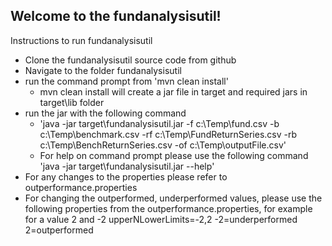 Welcome to the fundanalysisutil!
-----------------------------------------------------------------------
Instructions to run fundanalysisutil

*  Clone the fundanalysisutil source code from github
*  Navigate to the folder fundanalysisutil
*  run the command prompt from 'mvn clean install'
    - mvn clean install will create a jar file in target and required jars in target\lib folder
*  run the jar with the following command
    - 'java -jar target\fundanalysisutil.jar -f c:\Temp\fund.csv -b c:\Temp\benchmark.csv -rf c:\Temp\FundReturnSeries.csv -rb c:\Temp\BenchReturnSeries.csv -of c:\Temp\outputFile.csv'
    - For help on command prompt please use the following command 'java -jar target\fundanalysisutil.jar --help'
*  For any changes to the properties please refer to outperformance.properties
*  For changing the outperformed, underperformed values, please use the following properties from the outperformance.properties, for example for a value 2 and -2
                    upperNLowerLimits=-2,2
                    -2=underperformed
                    2=outperformed


